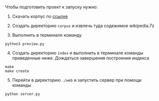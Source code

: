 Чтобы подготовить проект к запуску нужно:

1. Скачать корпус по [ссылке](https://drive.google.com/file/d/1D06cLMyQa1TWsWBCU48dVIRiHSCfFfeO/view?usp=sharing)

2. Создать директорию `corpus` и извлечь туда содежимое wikipedia.7z

3. Выполнить в терминале команду

```
python3 preview.py
```

4. Создать директорию `index` и выполнить в терминале команды приведенные ниже. Дождаться завершения построения индекса

```
make
make create
```

5. Перейти в директорию `./web` и запустить сервер при помощи команды

```
python server.py
```
